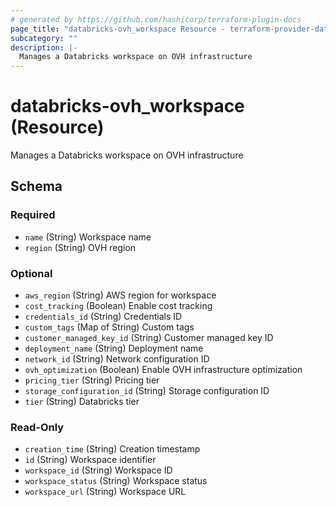 ```yaml
---
# generated by https://github.com/hashicorp/terraform-plugin-docs
page_title: "databricks-ovh_workspace Resource - terraform-provider-databricks-ovh"
subcategory: ""
description: |-
  Manages a Databricks workspace on OVH infrastructure
---
```


# databricks-ovh_workspace (Resource)

Manages a Databricks workspace on OVH infrastructure



<!-- schema generated by tfplugindocs -->
## Schema

### Required

- `name` (String) Workspace name
- `region` (String) OVH region

### Optional

- `aws_region` (String) AWS region for workspace
- `cost_tracking` (Boolean) Enable cost tracking
- `credentials_id` (String) Credentials ID
- `custom_tags` (Map of String) Custom tags
- `customer_managed_key_id` (String) Customer managed key ID
- `deployment_name` (String) Deployment name
- `network_id` (String) Network configuration ID
- `ovh_optimization` (Boolean) Enable OVH infrastructure optimization
- `pricing_tier` (String) Pricing tier
- `storage_configuration_id` (String) Storage configuration ID
- `tier` (String) Databricks tier

### Read-Only

- `creation_time` (String) Creation timestamp
- `id` (String) Workspace identifier
- `workspace_id` (String) Workspace ID
- `workspace_status` (String) Workspace status
- `workspace_url` (String) Workspace URL
